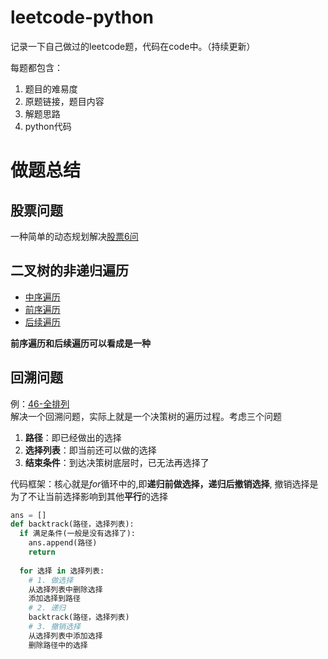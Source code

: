# leetcode-python
记录一下自己做过的leetcode题，代码在code中。（持续更新）

每题都包含：
  1. 题目的难易度
  2. 原题链接，题目内容
  3. 解题思路
  4. python代码
# 做题总结
## 股票问题
一种简单的动态规划解决[股票6问](https://github.com/czzbb/leetcode-python/blob/master/code/0000-%E8%82%A1%E7%A5%A86%E9%97%AE%E6%B1%87%E6%80%BB.md)

## 二叉树的非递归遍历
* [中序遍历](https://github.com/czzbb/leetcode-python/blob/master/code/0094-%E4%BA%8C%E5%8F%89%E6%A0%91%E7%9A%84%E4%B8%AD%E5%BA%8F%E9%81%8D%E5%8E%86.md)
* [前序遍历](https://github.com/czzbb/leetcode-python/blob/master/code/0144-%E4%BA%8C%E5%8F%89%E6%A0%91%E7%9A%84%E5%89%8D%E5%BA%8F%E9%81%8D%E5%8E%86.md)
* [后续遍历](https://github.com/czzbb/leetcode-python/blob/master/code/0145-%E4%BA%8C%E5%8F%89%E6%A0%91%E7%9A%84%E5%90%8E%E7%BB%AD%E9%81%8D%E5%8E%86.md)

**前序遍历和后续遍历可以看成是一种**

## 回溯问题
例：[46-全排列](https://github.com/czzbb/leetcode-python/blob/master/code/0046-%E5%85%A8%E6%8E%92%E5%88%97.md)  
解决一个回溯问题，实际上就是一个决策树的遍历过程。考虑三个问题
1. **路径**：即已经做出的选择
2. **选择列表**：即当前还可以做的选择
3. **结束条件**：到达决策树底层时，已无法再选择了

代码框架：核心就是*for*循环中的,即**递归前做选择，递归后撤销选择**, 撤销选择是为了不让当前选择影响到其他**平行**的选择
```python
ans = []
def backtrack(路径，选择列表):
  if 满足条件(一般是没有选择了):
    ans.append(路径)
    return
  
  for 选择 in 选择列表:
    # 1. 做选择
    从选择列表中删除选择
    添加选择到路径
    # 2. 递归
    backtrack(路径，选择列表)
    # 3. 撤销选择
    从选择列表中添加选择
    删除路径中的选择
```
